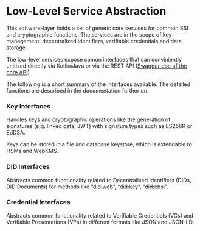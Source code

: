 # Low-Level Service Abstraction

This software-layer holds a set of generic core services for common SSI and cryptographic functions. The services are in the scope of key management, decentralized identifiers, verifiable credentials and data storage.&#x20;

The low-level services expose comon interfaces that can conviniently unitized directly via  Kotlin/Java or via the REST API ([Swagger doc of the core API](https://core.ssikit.walt.id/v1/swagger)).

The following is a short summary of the interfaces available. The detailed functions are described in the documentation further on.

### Key Interfaces

Handles keys and cryptographic operations like the generation of signatures (e.g. linked data, JWT) with signature types such as ES256K or EdDSA.

Keys can be stored in a file and database keystore, which is extendable to HSMs and WebKMS.

### DID Interfaces

Abstracts common functionality related to Decentralised Identifiers (DIDs, DID Documents) for methods like “did:web”, “did:key”, “did:ebsi”.

### Credential Interfaces

Abstracts common functionality related to Verifiable Credentials (VCs) and Verifiable Presentations (VPs) in different formats like JSON and JSON-LD.

##
